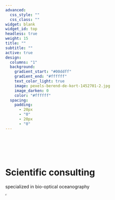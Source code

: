 ```yaml
---
advanced:
  css_style: ""
  css_class: ""
widget: blank
widget_id: top
headless: true
weight: 15
title: ""
subtitle: ""
active: true
design:
  columns: "1"
  background:
    gradient_start: "#00ddff"
    gradient_end: "#ffffff"
    text_color_light: true
    image: pexels-berend-de-kort-1452701-2.jpg
    image_darken: 0
    color: "#ffffff"
  spacing:
    padding:
      - 20px
      - "0"
      - 20px
      - "0"
---
```

# **<br>**

# **Scientific consulting**

specialized in bio-optical oceanography

<div style="width:10%;height:0;padding-bottom:10%;position:relative;"><iframe src="https://giphy.com/embed/bkNsvVGEC66ajL4RBQ" width="10%" height="10%" style="position:absolute" frameBorder="0" class="giphy-embed" allowFullScreen></iframe></div><p><a href="https://giphy.com/stickers/SaywhatBottles-transparent-bkNsvVGEC66ajL4RBQ">

[](https://giphy.com/stickers/text-iphone-3tLfKrc4pLWiTkAAph)[](https://giphy.com/stickers/comic-balloon-balo-SqfmqPPNtWFRFhn6my)